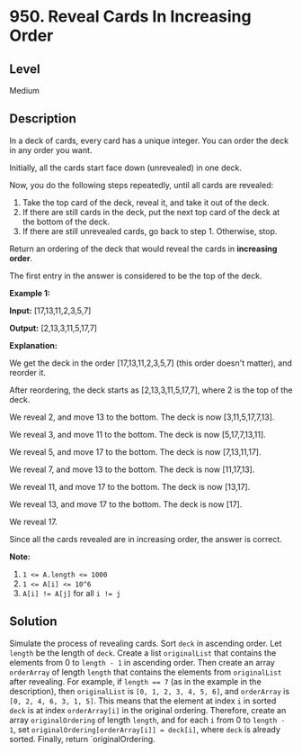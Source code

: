 # 950. Reveal Cards In Increasing Order
## Level
Medium

## Description
In a deck of cards, every card has a unique integer. You can order the deck in any order you want.

Initially, all the cards start face down (unrevealed) in one deck.

Now, you do the following steps repeatedly, until all cards are revealed:

1. Take the top card of the deck, reveal it, and take it out of the deck.
2. If there are still cards in the deck, put the next top card of the deck at the bottom of the deck.
3. If there are still unrevealed cards, go back to step 1. Otherwise, stop.

Return an ordering of the deck that would reveal the cards in **increasing order**.

The first entry in the answer is considered to be the top of the deck.

**Example 1:**

**Input:** [17,13,11,2,3,5,7]

**Output:** [2,13,3,11,5,17,7]

**Explanation:**

We get the deck in the order [17,13,11,2,3,5,7] (this order doesn't matter), and reorder it.

After reordering, the deck starts as [2,13,3,11,5,17,7], where 2 is the top of the deck.

We reveal 2, and move 13 to the bottom. The deck is now [3,11,5,17,7,13].

We reveal 3, and move 11 to the bottom. The deck is now [5,17,7,13,11].

We reveal 5, and move 17 to the bottom. The deck is now [7,13,11,17].

We reveal 7, and move 13 to the bottom. The deck is now [11,17,13].

We reveal 11, and move 17 to the bottom. The deck is now [13,17].

We reveal 13, and move 17 to the bottom. The deck is now [17].

We reveal 17.

Since all the cards revealed are in increasing order, the answer is correct.

**Note:**

1. `1 <= A.length <= 1000`
2. `1 <= A[i] <= 10^6`
3. `A[i] != A[j]` for all `i != j`

## Solution
Simulate the process of revealing cards. Sort `deck` in ascending order. Let `length` be the length of `deck`. Create a list `originalList` that contains the elements from 0 to `length - 1` in ascending order. Then create an array `orderArray` of length `length` that contains the elements from `originalList` after revealing. For example, if `length == 7` (as in the example in the description), then `originalList` is `[0, 1, 2, 3, 4, 5, 6]`, and `orderArray` is `[0, 2, 4, 6, 3, 1, 5]`. This means that the element at index `i` in sorted `deck` is at index `orderArray[i]` in the original ordering. Therefore, create an array `originalOrdering` of length `length`, and for each `i` from 0 to `length - 1`, set `originalOrdering[orderArray[i]] = deck[i]`, where `deck` is already sorted. Finally, return `originalOrdering.
